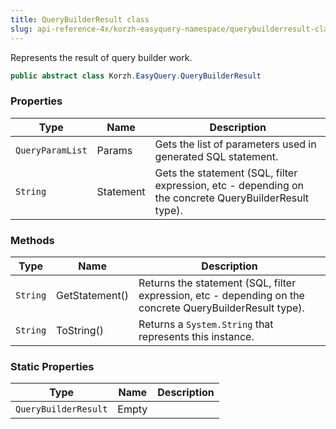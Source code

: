 ```yaml
---
title: QueryBuilderResult class
slug: api-reference-4x/korzh-easyquery-namespace/querybuilderresult-class
---
```


Represents the result of query builder work.
```csharp
public abstract class Korzh.EasyQuery.QueryBuilderResult

```

### Properties

| Type | Name | Description | 
| --- | --- | --- | 
| `QueryParamList` | Params | Gets the list of parameters used in generated SQL statement. | 
| `String` | Statement | Gets the statement (SQL, filter expression, etc - depending on the concrete QueryBuilderResult type). | 


### Methods

| Type | Name | Description | 
| --- | --- | --- | 
| `String` | GetStatement() | Returns the statement (SQL, filter expression, etc - depending on the concrete QueryBuilderResult type). | 
| `String` | ToString() | Returns a `System.String` that represents this instance. | 


### Static Properties

| Type | Name | Description | 
| --- | --- | --- | 
| `QueryBuilderResult` | Empty |  |